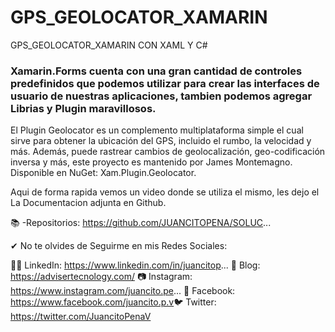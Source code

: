 # GPS_GEOLOCATOR_XAMARIN
GPS_GEOLOCATOR_XAMARIN CON XAML Y C#
### Xamarin.Forms cuenta con una gran cantidad de controles predefinidos que podemos utilizar para crear las interfaces de usuario de nuestras aplicaciones, tambien podemos agregar Librias y Plugin maravillosos.

El Plugin Geolocator es un complemento multiplataforma simple el cual sirve para obtener la ubicación del GPS, incluido el rumbo, la velocidad y más. Además, puede rastrear cambios de geolocalización, geo-codificación inversa y más, este proyecto es mantenido por James Montemagno.
Disponible en NuGet: Xam.Plugin.Geolocator.

Aqui de forma rapida vemos un video donde se utiliza el mismo, les dejo el La Documentacion adjunta en Github.

📚 -Repositorios:
https://github.com/JUANCITOPENA/SOLUC...

✔ No te olvides de Seguirme en mis Redes Sociales:

👨‍💼 LinkedIn: https://www.linkedin.com/in/juancitop...
📰 Blog: https://advisertecnology.com/
📷 Instagram: https://www.instagram.com/juancito.pe...
📑 Facebook: https://www.facebook.com/juancito.p.v​
🐦 Twitter: https://twitter.com/JuancitoPenaV​
